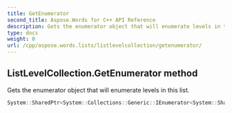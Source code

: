 ```yaml
---
title: GetEnumerator
second_title: Aspose.Words for C++ API Reference
description: Gets the enumerator object that will enumerate levels in this list. 
type: docs
weight: 0
url: /cpp/aspose.words.lists/listlevelcollection/getenumerator/
---
```

## ListLevelCollection.GetEnumerator method


Gets the enumerator object that will enumerate levels in this list.

```cpp
System::SharedPtr<System::Collections::Generic::IEnumerator<System::SharedPtr<Aspose::Words::Lists::ListLevel>>> Aspose::Words::Lists::ListLevelCollection::GetEnumerator() override
```

